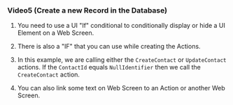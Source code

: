 ### **Video5 \(Create a new Record in the Database\)**

1. You need to use a UI "If" conditional to conditionally display or hide a UI Element on a Web Screen.

2. There is also a "IF" that you can use while creating the Actions.

3. In this example, we are calling either the `CreateContact` or `UpdateContact` actions. If the `ContactId` equals `NullIdentifier` then we call the `CreateContact` action.

4. You can also link some text on Web Screen to an Action or another Web Screen.


